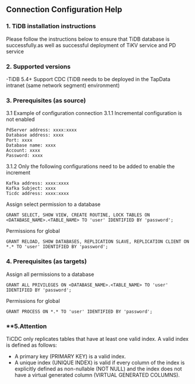## **Connection Configuration Help**

### **1. TiDB installation instructions**


Please follow the instructions below to ensure that TiDB database is successfully.as well as successful deployment of TiKV service and PD service

### **2. Supported versions**

 -TiDB 5.4+ Support CDC (TiDB needs to be deployed in the TapData intranet (same network segment) environment)

### **3. Prerequisites (as source)**
3.1 Example of configuration connection
3.1.1 Incremental configuration is not enabled
```
PdServer address: xxxx:xxxx
Database address: xxxx
Port: xxxx
Database name: xxxx
Account: xxxx
Password: xxxx
```
3.1.2 Only the following configurations need to be added to enable the increment
```
Kafka address: xxxx:xxxx
Kafka Subject: xxxx
Ticdc address: xxxx:xxxx
```

Assign select permission to a database
```
GRANT SELECT, SHOW VIEW, CREATE ROUTINE, LOCK TABLES ON <DATABASE_NAME>.<TABLE_NAME> TO 'user' IDENTIFIED BY 'password';
```
Permissions for global
```
GRANT RELOAD, SHOW DATABASES, REPLICATION SLAVE, REPLICATION CLIENT ON *.* TO 'user' IDENTIFIED BY 'password';
```
###  **4. Prerequisites (as targets)**
Assign all permissions to a database
```
GRANT ALL PRIVILEGES ON <DATABASE_NAME>.<TABLE_NAME> TO 'user' IDENTIFIED BY 'password';
```
Permissions for global
```
GRANT PROCESS ON *.* TO 'user' IDENTIFIED BY 'password';
```

### **5.Attention


TiCDC only replicates tables that have at least one valid index. A valid index is defined as follows:
﻿
 - A primary key (PRIMARY KEY) is a valid index.
 - A unique index (UNIQUE INDEX) is valid if every column of the index is explicitly defined as non-nullable (NOT NULL) and the index does not have a virtual generated column (VIRTUAL GENERATED COLUMNS).
